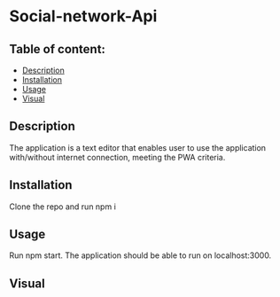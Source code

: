 # Social-network-Api

## Table of content: 
  - [Description](#description)
  - [Installation](#installation)
  - [Usage](#usage)
  - [Visual](#visual)

## Description <a id="description"></a>
The application is a text editor that enables user to use the application with/without internet connection, meeting the PWA criteria. 
## Installation <a id="installation"></a>
Clone the repo and run npm i
## Usage <a id="usage"></a>
Run npm start. The application should be able to run on localhost:3000. 
## Visual <a id="visual"></a>
